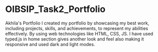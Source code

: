 # OIBSIP_Task2_Portfolio
Akhila's Portfolio 
I created my portfolio by showcasing my best work, including projects, skills, and achievements, to represent my abilities effectively. By using web technologies like HTML, CSS, JS.
I have used typed.js in home section gives another look and feel also making it responsive and used dark and light modes.
